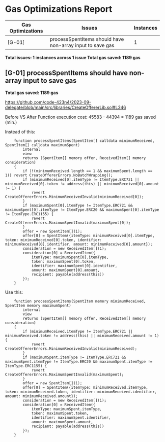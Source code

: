 # Gas Optimizations Report

| Gas Optimizations | Issues                                                                      | Instances |
|-------------------|-----------------------------------------------------------------------------|-----------|
| [G-01]            | processSpentItems should have non-array input to save gas | 1         

**Total issues: 1 instances across 1 issue
Total gas saved: 1189 gas**

## [G-01] processSpentItems should have non-array input to save gas

**Total gas saved: 1189 gas**

https://github.com/code-423n4/2023-09-delegate/blob/main/src/libraries/CreateOffererLib.sol#L346

Before VS After
Function execution cost: 45583 - 44394 = 1189 gas saved (min.)

Instead of this:
```solidity
    function processSpentItems(SpentItem[] calldata minimumReceived, SpentItem[] calldata maximumSpent)
        internal
        view
        returns (SpentItem[] memory offer, ReceivedItem[] memory consideration)
    {
        if (!(minimumReceived.length == 1 && maximumSpent.length == 1)) revert CreateOffererErrors.NoBatchWrapping();
        if (minimumReceived[0].itemType != ItemType.ERC721 || minimumReceived[0].token != address(this) || minimumReceived[0].amount != 1) {
            revert CreateOffererErrors.MinimumReceivedInvalid(minimumReceived[0]);
        }
        if (maximumSpent[0].itemType != ItemType.ERC721 && maximumSpent[0].itemType != ItemType.ERC20 && maximumSpent[0].itemType != ItemType.ERC1155) {
            revert CreateOffererErrors.MaximumSpentInvalid(maximumSpent[0]);
        }
        offer = new SpentItem[](1);
        offer[0] = SpentItem({itemType: minimumReceived[0].itemType, token: minimumReceived[0].token, identifier: minimumReceived[0].identifier, amount: minimumReceived[0].amount});
        consideration = new ReceivedItem[](1);
        consideration[0] = ReceivedItem({
            itemType: maximumSpent[0].itemType,
            token: maximumSpent[0].token,
            identifier: maximumSpent[0].identifier,
            amount: maximumSpent[0].amount,
            recipient: payable(address(this))
        });
    }
```
Use this:
```solidity
    function processSpentItems(SpentItem memory minimumReceived, SpentItem memory maximumSpent)
        internal
        view
        returns (SpentItem[] memory offer, ReceivedItem[] memory consideration)
    {
        if (minimumReceived.itemType != ItemType.ERC721 || minimumReceived.token != address(this) || minimumReceived.amount != 1) {
            revert CreateOffererErrors.MinimumReceivedInvalid(minimumReceived);
        }
        if (maximumSpent.itemType != ItemType.ERC721 && maximumSpent.itemType != ItemType.ERC20 && maximumSpent.itemType != ItemType.ERC1155) {
            revert CreateOffererErrors.MaximumSpentInvalid(maximumSpent);
        }
        offer = new SpentItem[](1);
        offer[0] = SpentItem({itemType: minimumReceived.itemType, token: minimumReceived.token, identifier: minimumReceived.identifier, amount: minimumReceived.amount});
        consideration = new ReceivedItem[](1);
        consideration[0] = ReceivedItem({
            itemType: maximumSpent.itemType,
            token: maximumSpent.token,
            identifier: maximumSpent.identifier,
            amount: maximumSpent.amount,
            recipient: payable(address(this))
        });
    }
```
